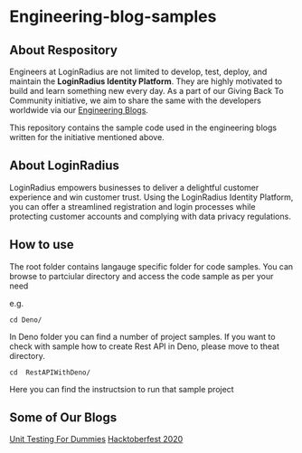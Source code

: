 # Engineering-blog-samples

## About Respository ##

Engineers at LoginRadius are not limited to develop, test, deploy, and maintain the **LoginRadius Identity Platform**. They are highly motivated to build and learn something new every day. As a part of our Giving Back To Community initiative, we aim to share the same with the developers worldwide via our [Engineering Blogs](https://www.loginradius.com/engineering/blog).

This repository contains the sample code used in the engineering blogs written for the initiative mentioned above.



## About LoginRadius ##

LoginRadius empowers businesses to deliver a delightful customer experience and win customer trust.  Using the LoginRadius Identity Platform, you can offer a streamlined registration and login processes while protecting customer accounts and complying with data privacy regulations.

## How to use ##

The root folder contains langauge specific folder for code samples. You can browse to partciular directory and access the code sample as per your need

e.g.

```
cd Deno/

```

In Deno folder you can find a number of project samples.
If you want to check with sample how to create Rest API in Deno, please move to theat directory. 

```
cd  RestAPIWithDeno/

```

Here you can find the instructsion to run that sample project


## Some of Our Blogs ##
[Unit Testing For Dummies](https://www.loginradius.com/engineering/blog/unit-testing-for-dummies/)
[Hacktoberfest 2020](https://www.loginradius.com/engineering/blog/loginradius-opensource-repos-for-hacktoberfest-2020/)


